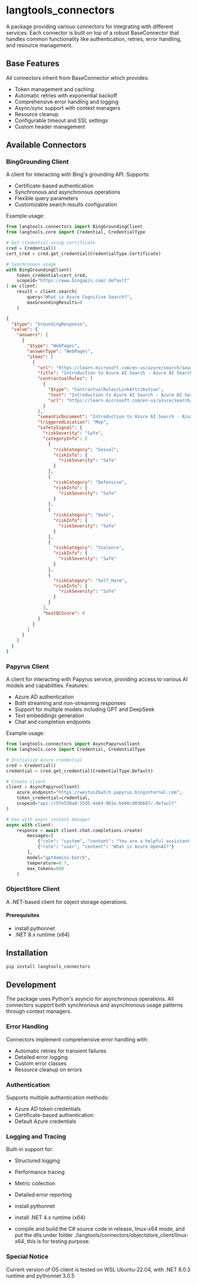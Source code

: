 # langtools_connectors

A package providing various connectors for integrating with different services. Each connector is built on top of a robust BaseConnector that handles common functionality like authentication, retries, error handling, and resource management.

## Base Features

All connectors inherit from BaseConnector which provides:
- Token management and caching
- Automatic retries with exponential backoff
- Comprehensive error handling and logging
- Async/sync support with context managers
- Resource cleanup
- Configurable timeout and SSL settings
- Custom header management

## Available Connectors

### BingGrounding Client

A client for interacting with Bing's grounding API. Supports:
- Certificate-based authentication
- Synchronous and asynchronous operations
- Flexible query parameters
- Customizable search results configuration

Example usage:
```python
from langtools.connectors import BingGroundingClient
from langtools.core import Credential, CredentialType

# Get credential using certificate
cred = Credential()
cert_cred = cred.get_credential(CredentialType.Certificate)

# Synchronous usage
with BingGroundingClient(
    token_credential=cert_cred,
    scopeid="https://www.bingapis.com/.default"
) as client:
    result = client.search(
        query="What is Azure Cognitive Search?",
        maxGroundingResults=8
    )
```

```JSON
{
  "$type": "GroundingResponse",
  "value": {
    "answers": [
      {
        "$type": "WebPages",
        "answerType": "WebPages",
        "items": [
          {
            "url": "https://learn.microsoft.com/en-us/azure/search/search-what-is-azure-search",
            "title": "Introduction to Azure AI Search - Azure AI Search | Microsoft Learn",
            "contractualRules": [
              {
                "$type": "ContractualRules/LinkAttribution",
                "text": "Introduction to Azure AI Search - Azure AI Search | Microsoft Learn",
                "url": "https://learn.microsoft.com/en-us/azure/search/search-what-is-azure-search"
              }
            ],
            "semanticDocument": "Introduction to Azure AI Search - Azure AI Search ...",
            "triggeredLocation": "Mop",
            "safetySignal": {
              "riskSeverity": "Safe",
              "categoryInfo": [
                {
                  "riskCategory": "Sexual",
                  "riskInfo": {
                    "riskSeverity": "Safe"
                  }
                },
                {
                  "riskCategory": "Defensive",
                  "riskInfo": {
                    "riskSeverity": "Safe"
                  }
                },
                {
                  "riskCategory": "Hate",
                  "riskInfo": {
                    "riskSeverity": "Safe"
                  }
                },
                {
                  "riskCategory": "Violence",
                  "riskInfo": {
                    "riskSeverity": "Safe"
                  }
                },
                {
                  "riskCategory": "Self_Harm",
                  "riskInfo": {
                    "riskSeverity": "Safe"
                  }
                }
              ],
              "hostQCScore": 0
            }
          }
        ]
      }
    ]
  }
}

```


### Papyrus Client

A client for interacting with Papyrus service, providing access to various AI models and capabilities. Features:
- Azure AD authentication
- Both streaming and non-streaming responses
- Support for multiple models including GPT and DeepSeek
- Text embeddings generation
- Chat and completion endpoints

Example usage:
```python
from langtools.connectors import AsyncPapyrusClient
from langtools.core import Credential, CredentialType

# Initialize Azure credential
cred = Credential()
credential = cred.get_credential(CredentialType.Default)

# Create client
client = AsyncPapyrusClient(
    azure_endpoint="https://westus2batch.papyrus.binginternal.com",
    token_credential=credential,
    scopeid="api://5fe538a8-15d5-4a84-961e-be66cd036687/.default"
)

# Use with async context manager
async with client:
    response = await client.chat.completions.create(
        messages=[
            {"role": "system", "content": "You are a helpful assistant."},
            {"role": "user", "content": "What is Azure OpenAI?"}
        ],
        model="gpt4omini-batch",
        temperature=0.7,
        max_tokens=800
    )
```

### ObjectStore Client

A .NET-based client for object storage operations.

#### Prerequisites
- install pythonnet
- .NET 8.x runtime (x64)

## Installation

```bash
pip install langtools_connectors
```

## Development

The package uses Python's asyncio for asynchronous operations. All connectors support both synchronous and asynchronous usage patterns through context managers.

### Error Handling

Connectors implement comprehensive error handling with:
- Automatic retries for transient failures
- Detailed error logging
- Custom error classes
- Resource cleanup on errors

### Authentication

Supports multiple authentication methods:
- Azure AD token credentials
- Certificate-based authentication
- Default Azure credentials

### Logging and Tracing

Built-in support for:
- Structured logging
- Performance tracing
- Metric collection
- Detailed error reporting
- install pythonnet
- install .NET 4.x runtime (x64)

- compile and build the C# source code in release, linux-x64 mode, and put the dlls under folder ./langtools/connectors/objectstore_client/linux-x64, this is for testing purpose.

### Special Notice
Current version of OS client is tested on WSL Ubuntu-22.04, with .NET 8.0.3 runtime and pythonnet 3.0.5

